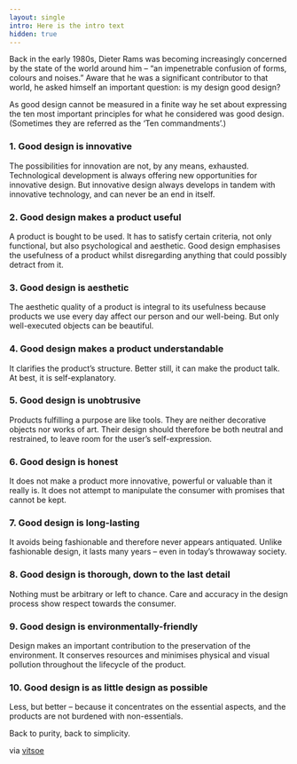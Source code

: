 ```yaml
---
layout: single
intro: Here is the intro text
hidden: true
---
```


Back in the early 1980s, Dieter Rams was becoming increasingly concerned by the state of the world around him – “an impenetrable confusion of forms, colours and noises.” Aware that he was a significant contributor to that world, he asked himself an important question: is my design good design?

As good design cannot be measured in a finite way he set about expressing the ten most important principles for what he considered was good design. (Sometimes they are referred as the ‘Ten commandments’.)

### 1. Good design is innovative

The possibilities for innovation are not, by any means, exhausted. Technological development is always offering new opportunities for innovative design. But innovative design always develops in tandem with innovative technology, and can never be an end in itself.

### 2. Good design makes a product useful

A product is bought to be used. It has to satisfy certain criteria, not only functional, but also psychological and aesthetic. Good design emphasises the usefulness of a product whilst disregarding anything that could possibly detract from it.

### 3. Good design is aesthetic

The aesthetic quality of a product is integral to its usefulness because products we use every day affect our person and our well-being. But only well-executed objects can be beautiful.

### 4. Good design makes a product understandable

It clarifies the product’s structure. Better still, it can make the product talk. At best, it is self-explanatory.

### 5. Good design is unobtrusive

Products fulfilling a purpose are like tools. They are neither decorative objects nor works of art. Their design should therefore be both neutral and restrained, to leave room for the user’s self-expression.

### 6. Good design is honest

It does not make a product more innovative, powerful or valuable than it really is. It does not attempt to manipulate the consumer with promises that cannot be kept.

### 7. Good design is long-lasting

It avoids being fashionable and therefore never appears antiquated. Unlike fashionable design, it lasts many years – even in today’s throwaway society.

### 8. Good design is thorough, down to the last detail

Nothing must be arbitrary or left to chance. Care and accuracy in the design process show respect towards the consumer.

### 9. Good design is environmentally-friendly

Design makes an important contribution to the preservation of the environment. It conserves resources and minimises physical and visual pollution throughout the lifecycle of the product.

### 10. Good design is as little design as possible

Less, but better – because it concentrates on the essential aspects, and the products are not burdened with non-essentials.

Back to purity, back to simplicity.

via <a title="Vitsoe" href="http://www.vitsoe.com/en/gb/about/dieterrams/gooddesign" target="_self">vitsoe</a>